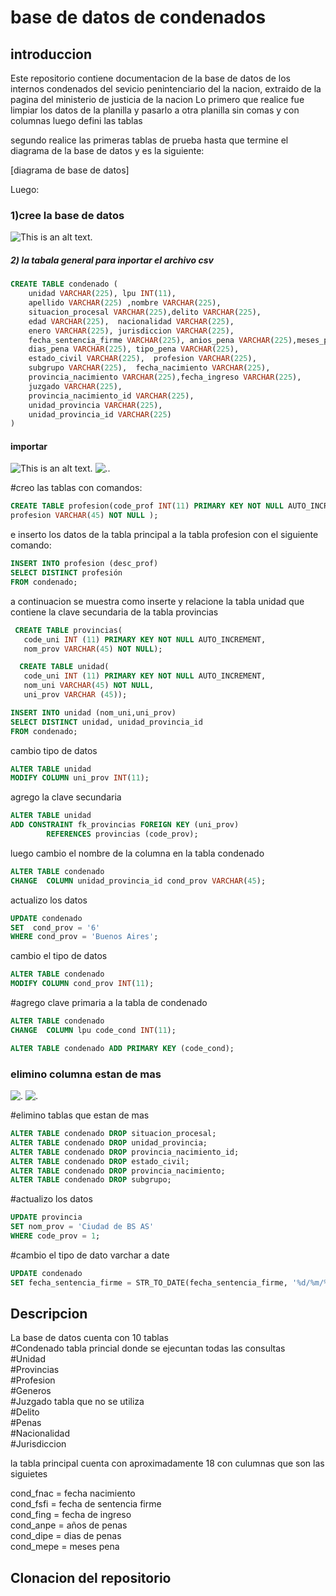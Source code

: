 # base de datos de condenados
## introduccion
Este repositorio contiene documentacion de la base de datos de los internos condenados  del sevicio penintenciario del la nacion,
extraido de la pagina del  ministerio de  justicia  de la nacion
Lo primero que realice fue limpiar los datos de la planilla y pasarlo
a otra planilla sin comas y con columnas
luego defini las tablas

segundo realice las primeras tablas de prueba
hasta que termine el diagrama
de la base de datos y es la siguiente:

[diagrama de base de datos]

Luego:
### 1)cree la base de datos
![This is an alt text.](https://github.com/lean-23/trabajo_de_base_de_datos/blob/main/tp-1.png)

##### 2) la tabala general para inportar el archivo csv
```sql
CREATE TABLE condenado (
	unidad VARCHAR(225), lpu INT(11),
	apellido VARCHAR(225) ,nombre VARCHAR(225),
	situacion_procesal VARCHAR(225),delito VARCHAR(225),
	edad VARCHAR(225),	nacionalidad VARCHAR(225),
	enero VARCHAR(225), jurisdiccion VARCHAR(225),
	fecha_sentencia_firme VARCHAR(225), anios_pena VARCHAR(225),meses_penas VARCHAR(225),
	dias_pena VARCHAR(225),	tipo_pena VARCHAR(225),
	estado_civil VARCHAR(225),	profesion VARCHAR(225),
	subgrupo VARCHAR(225),	fecha_nacimiento VARCHAR(225),
	provincia_nacimiento VARCHAR(225),fecha_ingreso VARCHAR(225),
	juzgado VARCHAR(225),
	provincia_nacimiento_id VARCHAR(225),
	unidad_provincia VARCHAR(225),
	unidad_provincia_id VARCHAR(225) 
)
```
#### importar
![This is an alt text.](https://github.com/lean-23/trabajo_de_base_de_datos/blob/main/imoirtar%20csv.png) 
![. ](https://github.com/lean-23/trabajo_de_base_de_datos/blob/main/importar%20datos.png).

#creo las tablas con comandos:
``` sql
CREATE TABLE profesion(code_prof INT(11) PRIMARY KEY NOT NULL AUTO_INCREMENT,
profesion VARCHAR(45) NOT NULL );
```
e inserto los datos de la tabla principal a la tabla profesion con el siguiente comando:
``` sql
INSERT INTO profesion (desc_prof)
SELECT DISTINCT profesión
FROM condenado;
```
a continuacion se muestra como inserte y relacione la tabla unidad que contiene la clave secundaria de la tabla provincias
``` sql
 CREATE TABLE provincias(
   code_uni INT (11) PRIMARY KEY NOT NULL AUTO_INCREMENT,
   nom_prov VARCHAR(45) NOT NULL);
```
```sql
  CREATE TABLE unidad(
   code_uni INT (11) PRIMARY KEY NOT NULL AUTO_INCREMENT,
   nom_uni VARCHAR(45) NOT NULL,
   uni_prov VARCHAR (45));
```
``` sql
INSERT INTO unidad (nom_uni,uni_prov)
SELECT DISTINCT unidad, unidad_provincia_id
FROM condenado;
```
cambio tipo de datos
```sql
ALTER TABLE unidad 
MODIFY COLUMN uni_prov INT(11);
```
agrego la clave secundaria
```sql
ALTER TABLE unidad
ADD CONSTRAINT fk_provincias FOREIGN KEY (uni_prov)
        REFERENCES provincias (code_prov);
```

luego cambio el nombre de la columna en la tabla condenado
```sql
ALTER TABLE condenado 
CHANGE  COLUMN unidad_provincia_id cond_prov VARCHAR(45);
```
actualizo los datos
```sql
UPDATE condenado
SET  cond_prov = '6'
WHERE cond_prov = 'Buenos Aires';
```
cambio el tipo de datos
```sql
ALTER TABLE condenado 
MODIFY COLUMN cond_prov INT(11);
```

#agrego clave primaria a la tabla de condenado
```sql
ALTER TABLE condenado 
CHANGE  COLUMN lpu code_cond INT(11);

ALTER TABLE condenado ADD PRIMARY KEY (code_cond);
```
### elimino columna estan de mas
![. ](https://github.com/lean-23/trabajo_de_base_de_datos/blob/main/borrar_columna.png)
![. ](https://github.com/lean-23/trabajo_de_base_de_datos/blob/main/borrar_columna1.png)

#elimino tablas que estan de mas
```sql
ALTER TABLE condenado DROP situacion_procesal;
ALTER TABLE condenado DROP unidad_provincia;
ALTER TABLE condenado DROP provincia_nacimiento_id;
ALTER TABLE condenado DROP estado_civil;
ALTER TABLE condenado DROP provincia_nacimiento;
ALTER TABLE condenado DROP subgrupo;
```
#actualizo los datos
```sql
UPDATE provincia
SET nom_prov = 'Ciudad de BS AS'
WHERE code_prov = 1;
```
#cambio el tipo de dato varchar a date
```sql
UPDATE condenado
SET fecha_sentencia_firme = STR_TO_DATE(fecha_sentencia_firme, '%d/%m/%Y');
```
## Descripcion 
La base de datos cuenta con 10 tablas    
#Condenado tabla princial donde se ejecuntan todas las consultas           
#Unidad        
#Provincias        
#Profesion          
#Generos           
#Juzgado tabla que no se utiliza      
#Delito        
#Penas       
#Nacionalidad        
#Jurisdiccion      
       

la tabla principal cuenta con aproximadamente 18 con culumnas que son las siguietes  

cond_fnac = fecha nacimiento    
cond_fsfi = fecha de sentencia firme    
cond_fing = fecha de ingreso    
cond_anpe = años de penas      
cond_dipe = dias de penas       
cond_mepe = meses pena      

## Clonacion del repositorio

